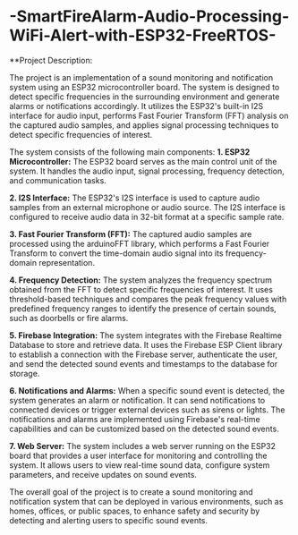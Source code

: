 # -SmartFireAlarm-Audio-Processing-WiFi-Alert-with-ESP32-FreeRTOS-
**Project Description:

The project is an implementation of a sound monitoring and notification system using an ESP32 microcontroller board. The system is designed to detect specific frequencies in the surrounding environment and generate alarms or notifications accordingly. It utilizes the ESP32's built-in I2S interface for audio input, performs Fast Fourier Transform (FFT) analysis on the captured audio samples, and applies signal processing techniques to detect specific frequencies of interest.

The system consists of the following main components:
**1. ESP32 Microcontroller:** The ESP32 board serves as the main control unit of the system. It handles the audio input, signal processing, frequency detection, and communication tasks.

**2. I2S Interface:** The ESP32's I2S interface is used to capture audio samples from an external microphone or audio source. The I2S interface is configured to receive audio data in 32-bit format at a specific sample rate.

**3. Fast Fourier Transform (FFT):** The captured audio samples are processed using the arduinoFFT library, which performs a Fast Fourier Transform to convert the time-domain audio signal into its frequency-domain representation.

**4. Frequency Detection:** The system analyzes the frequency spectrum obtained from the FFT to detect specific frequencies of interest. It uses threshold-based techniques and compares the peak frequency values with predefined frequency ranges to identify the presence of certain sounds, such as doorbells or fire alarms.

**5. Firebase Integration:** The system integrates with the Firebase Realtime Database to store and retrieve data. It uses the Firebase ESP Client library to establish a connection with the Firebase server, authenticate the user, and send the detected sound events and timestamps to the database for storage.

**6. Notifications and Alarms:** When a specific sound event is detected, the system generates an alarm or notification. It can send notifications to connected devices or trigger external devices such as sirens or lights. The notifications and alarms are implemented using Firebase's real-time capabilities and can be customized based on the detected sound events.

**7. Web Server:** The system includes a web server running on the ESP32 board that provides a user interface for monitoring and controlling the system. It allows users to view real-time sound data, configure system parameters, and receive updates on sound events.

The overall goal of the project is to create a sound monitoring and notification system that can be deployed in various environments, such as homes, offices, or public spaces, to enhance safety and security by detecting and alerting users to specific sound events.
